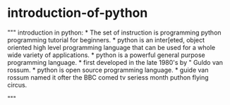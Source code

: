 # introduction-of-python
"""
 introduction in python:
    * The set of instruction is programming python programming tutorial for beginners.
    * python is an inter[eted, object oriented high level programming language that can
      be used for a whole wide variety of applications.
    * python is a powerful general purpose programming language.
    * first developed in the late 1980's by " Guldo van rossum.
    * python is open source programming language.
    * guide van rossum named it ofter the BBC comed tv seriess month puthon flying
      circus.

"""
